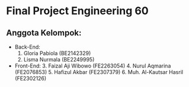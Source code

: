 # Final Project Engineering 60

## Anggota Kelompok:
* Back-End:
    1. Gloria Pabiola (BE2142329)
    2. Lisma Nurmala (BE2249995)
* Front-End:
    3. Faizal Aji Wibowo (FE2263054)
    4. Nurul Aqmarina (FE2076853)
    5. Hafizul Akbar (FE2307379)
    6. Muh. Al-Kautsar Hasril (FE2302126)
